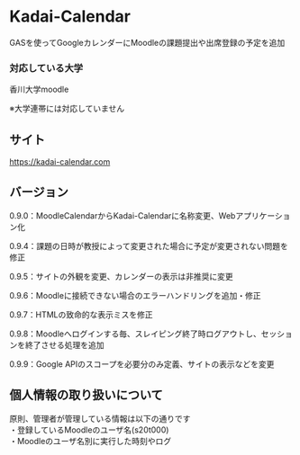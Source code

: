 # Kadai-Calendar
GASを使ってGoogleカレンダーにMoodleの課題提出や出席登録の予定を追加

### 対応している大学
香川大学moodle

※大学連帯には対応していません

## サイト
https://kadai-calendar.com

## バージョン
0.9.0：MoodleCalendarからKadai-Calendarに名称変更、Webアプリケーション化

0.9.4：課題の日時が教授によって変更された場合に予定が変更されない問題を修正

0.9.5：サイトの外観を変更、カレンダーの表示は非推奨に変更

0.9.6：Moodleに接続できない場合のエラーハンドリングを追加・修正

0.9.7：HTMLの致命的な表示ミスを修正

0.9.8：Moodleへログインする毎、スレイピング終了時ログアウトし、セッションを終了させる処理を追加

0.9.9：Google APIのスコープを必要分のみ定義、サイトの表示などを変更

## 個人情報の取り扱いについて
原則、管理者が管理している情報は以下の通りです<br>
・登録しているMoodleのユーザ名(s20t000)<br>
・Moodleのユーザ名別に実行した時刻やログ
